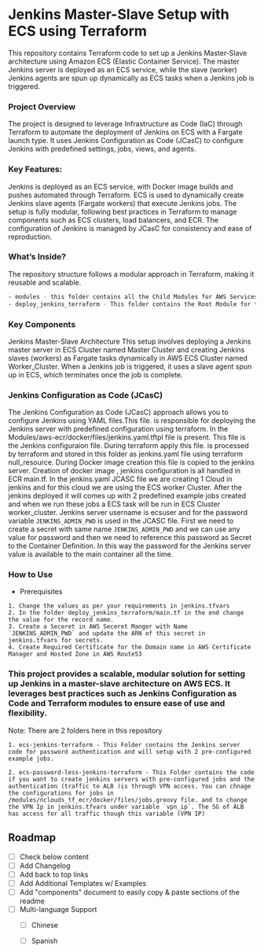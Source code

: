 # Jenkins Master-Slave Setup with ECS using Terraform
This repository contains Terraform code to set up a Jenkins Master-Slave architecture using Amazon ECS (Elastic Container Service). The master Jenkins server is deployed as an ECS service, while the slave (worker) Jenkins agents are spun up dynamically as ECS tasks when a Jenkins job is triggered.

### Project Overview
The project is designed to leverage Infrastructure as Code (IaC) through Terraform to automate the deployment of Jenkins on ECS with a Fargate launch type. It uses Jenkins Configuration as Code (JCasC) to configure Jenkins with predefined settings, jobs, views, and agents.

### Key Features:
Jenkins is deployed as an ECS service, with Docker image builds and pushes automated through Terraform.
ECS is used to dynamically create Jenkins slave agents (Fargate workers) that execute Jenkins jobs.
The setup is fully modular, following best practices in Terraform to manage components such as ECS clusters, load balancers, and ECR.
The configuration of Jenkins is managed by JCasC for consistency and ease of reproduction.

### What’s Inside?
The repository structure follows a modular approach in Terraform, making it reusable and scalable.

```sh
- modules - this folder contains all the Child Modules for AWS Services
- deploy_jenkins_terraform - This folder contains the Root Module for terraform and `jenkins.tfvar` file.
```

### Key Components
Jenkins Master-Slave Architecture
This setup involves deploying a Jenkins master server in ECS Cluster named Master Cluster and creating Jenkins slaves (workers) as Fargate tasks dynamically in AWS ECS Cluster named Worker_Cluster. When a Jenkins job is triggered, it uses a slave agent spun up in ECS, which terminates once the job is complete.


### Jenkins Configuration as Code (JCasC)
The Jenkins Configuration as Code (JCasC) approach allows you to configure Jenkins using YAML files.This file. is responsible for deploying the Jenkins server with predefined configuration using terraform. In the Modules/aws-ecr/docker/files/jenkins.yaml.tftpl file is present. This file is the Jenkins configuraion file. During terraform apply this file. is processed by terraform and stored in this folder as jenkins.yaml file using terraform null_resource. During Docker image creation this file is copied to the jenkins server. Creation of docker image ,  jenkins configuration is all handled in ECR main.tf. In the jenkins.yaml JCASC file we are creating 1 Cloud in jenkins and for this cloud we are using the ECS worker Cluster. After the jenkins deployed it will comes up with 2 predefined example jobs created and when we run these jobs a ECS task will be run in ECS Cluster worker_cluster. Jenkins server username is ecsuser and for the password variable `JENKINS_ADMIN_PWD` is used in the JCASC file. First we need to create a secret with same name `JENKINS_ADMIN_PWD` and we can use any value for password and then we need to reference this password as Secret to the Container Definition. In this way the password for the Jenkins server value is available to the main container all the time.



### How to Use
* Prerequisites
```
1. Change the values as per your requirements in jenkins.tfvars
2. In the folder deploy_jenkins_terraform/main.tf in the end change the value for the record name.
3. Create a Seceret in AWS Seceret Manger with Name `JENKINS_ADMIN_PWD` and update the ARN of this secret in jenkins.tfvars for secrets.
4. Create Required Certificate for the Domain name in AWS Certificate Manager and Hosted Zone in AWS Route53

```

### This project provides a scalable, modular solution for setting up Jenkins in a master-slave architecture on AWS ECS. It leverages best practices such as Jenkins Configuration as Code and Terraform modules to ensure ease of use and flexibility.

Note: There are 2 folders here in this repository
```
1. ecs-jenkins-terraform - This Folder contains the Jenkins server code for password authentication and will setup with 2 pre-configured example jobs.

2. ecs-password-less-jenkins-terraform - This Folder contains the code if you want to create jenkins servers with pre-configured jobs and the authentication (traffic to ALB )is through VPN access. You can chnage the configurations for jobs in /modules/nclouds_tf_ecr/docker/files/jobs.groovy file. and to change the VPN Ip in jenkins.tfvars under variable `vpn_ip`. The SG of ALB has access for all traffic though this variable (VPN IP) 
```

## Roadmap
- [ ] Check below content
- [ ] Add Changelog
- [ ] Add back to top links
- [ ] Add Additional Templates w/ Examples
- [ ] Add "components" document to easily copy & paste sections of the readme
- [ ] Multi-language Support
    - [ ] Chinese
    - [ ] Spanish


